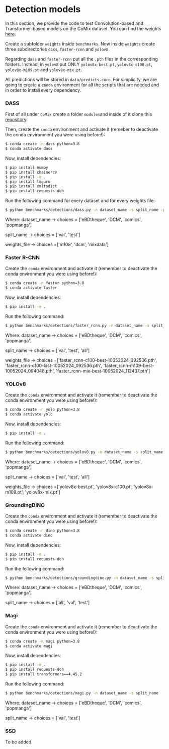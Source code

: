 # Detection models

In this section, we provide the code to test Convolution-based and Transformer-based models on the CoMix dataset. 
You can find the weights [here](https://drive.google.com/drive/folders/1RBhVKPscDuycDqiD8zHgfSu35xHM11Ty).

Create a subfolder `weights` inside `benchmarks`. Now inside `weights` create three subdirectories `dass`, `faster-rcnn` and `yolov8`.

Regarding `dass` and `faster-rcnn` put all the `.pth` files in the corresponding folders. Instead, in `yolov8` put ONLY `yolov8x-best.pt`, `yolov8x-c100.pt`, `yolov8x-m109.pt` and `yolov8x-mix.pt`.

All predictions will be stored in `data/predicts.coco`.
For simplicity, we are going to create a `conda` environment for all the scripts that are needed and in order to install every dependency.

### DASS

First of all under `CoMix` create a folder `modules`and inside of it clone this [repository](https://github.com/emanuelevivoli/DASS_Det_Inference).

Then, create the `conda` environment and activate it (remeber to deactivate the conda environment you were using before!):
```bash
$ conda create -n dass python=3.8
$ conda activate dass
```
Now, install dependencies:
```bash
$ pip install numpy
$ pip install chainercv
$ pip install -e .
$ pip install loguru
$ pip install xmltodict
$ pip install requests-doh
```
Run the following command for every dataset and for every weights file:
```bash
$ python benchmarks/detections/dass.py -n dataset_name -s split_name -pd weights_file
```
Where:
dataset_name -> choices = ['eBDtheque', 'DCM', 'comics', 'popmanga']

split_name -> choices = ['val', 'test']

weights_file -> choices =['m109', 'dcm', 'mixdata']

### Faster R-CNN

Create the `conda` environment and activate it (remember to deactivate the conda environment you were using before!):
```bash
$ conda create -n faster python=3.8
$ conda activate faster
```
Now, install dependencies:
```bash
$ pip install -e .
```
Run the following command:

```bash
$ python benchmarks/detections/faster_rcnn.py -n dataset_name -s split_name -wn weights_file
```
Where:
dataset_name -> choices = ['eBDtheque', 'DCM', 'comics', 'popmanga']

split_name -> choices = ['val', 'test', 'all']

weights_file -> choices =['faster_rcnn-c100-best-10052024_092536.pth', 'faster_rcnn-c100-last-10052024_092536.pth',
'faster_rcnn-m109-best-10052024_094048.pth', 'faster_rcnn-mix-best-10052024_112437.pth']

### YOLOv8

Create the `conda` environment and activate it (remember to deactivate the conda environment you were using before!):
```bash
$ conda create -n yolo python=3.8
$ conda activate yolo
```
Now, install dependencies:
```bash
$ pip install -e .
```
Run the following command:

```bash
$ python benchmarks/detections/yolov8.py -n dataset_name -s split_name -wn weights_file
```
Where:
dataset_name -> choices = ['eBDtheque', 'DCM', 'comics', 'popmanga']

split_name -> choices = ['val', 'test', 'all']

weights_file -> choices =['yolov8x-best.pt', 'yolov8x-c100.pt',
'yolov8x-m109.pt', 'yolov8x-mix.pt']


### GroundingDINO

Create the `conda` environment and activate it (remember to deactivate the conda environment you were using before!):
```bash
$ conda create -n dino python=3.8
$ conda activate dino
```
Now, install dependencies:
```bash
$ pip install -e .
$ pip install requests-doh
```
Run the following command:

```bash
$ python benchmarks/detections/groundingdino.py -n dataset_name -s split_name
```
Where:
dataset_name -> choices = ['eBDtheque', 'DCM', 'comics', 'popmanga']

split_name -> choices = ['all', 'val', 'test']

### Magi

Create the `conda` environment and activate it (remember to deactivate the conda environment you were using before!):
```bash
$ conda create -n magi python=3.8
$ conda activate magi
```
Now, install dependencies:
```bash
$ pip install -e .
$ pip install requests-doh
$ pip install transformers==4.45.2
```
Run the following command:

```bash
$ python benchmarks/detections/magi.py -n dataset_name -s split_name
```
Where:
dataset_name -> choices = ['eBDtheque', 'DCM', 'comics', 'popmanga']

split_name -> choices = ['val', 'test']

### SSD

To be added.
